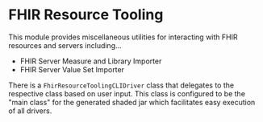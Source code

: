 # FHIR Resource Tooling

This module provides miscellaneous utilities for interacting with FHIR resources and servers including...
* FHIR Server Measure and Library Importer
* FHIR Server Value Set Importer

There is a `FhirResourceToolingCLIDriver` class that delegates to the respective class based on user input.
This class is configured to be the "main class" for the generated shaded jar which facilitates easy execution of all drivers.
